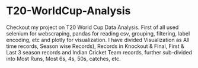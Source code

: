 # T20-WorldCup-Analysis
Checkout my project on T20 World Cup Data Analysis. First of all used  selenium for webscraping, pandas for reading csv, grouping, filtering, label encoding, etc and plotly for visualization. I have divided Visualization as All time records, Season wise Records), Records in Knockout &amp; Final, First &amp; Last 3 season records and Indian  Cricket Team records, further sub-divided into Most Runs, Most 6s, 4s, 50s, catches, etc.

